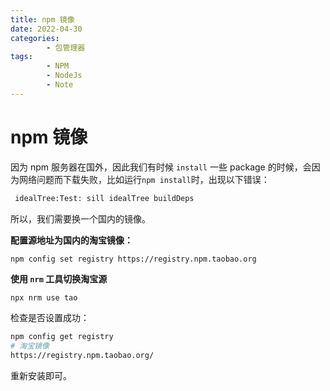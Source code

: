 ```yaml
---
title: npm 镜像
date: 2022-04-30
categories:
        - 包管理器
tags:
        - NPM
        - NodeJs
        - Note
---
```


# npm 镜像

因为 npm 服务器在国外，因此我们有时候 `install` 一些 package 的时候，会因为网络问题而下载失败，比如运行`npm install`时，出现以下错误：

```sh
 idealTree:Test: sill idealTree buildDeps
```

所以，我们需要换一个国内的镜像。

**配置源地址为国内的淘宝镜像：**

```sh
npm config set registry https://registry.npm.taobao.org
```

**使用 `nrm` 工具切换淘宝源**

```shell
npx nrm use tao
```

检查是否设置成功：

```sh
npm config get registry
# 淘宝镜像
https://registry.npm.taobao.org/
```

重新安装即可。
